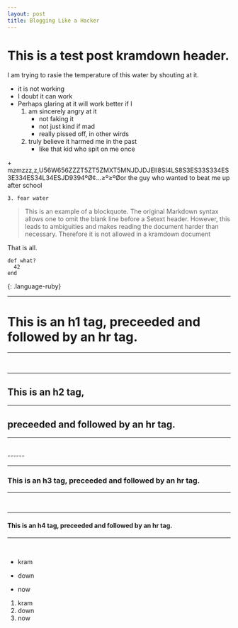 ```yaml
---
layout: post
title: Blogging Like a Hacker
---
```


This is a test post kramdown header.
================


I am trying to rasie the temperature of this water by shouting at it.

* it is not working
* I doubt it can work
* Perhaps glaring at it will work better if I
	1. am sincerely angry at it
		- not faking it
		- not just kind if mad
		- really pissed off, in other wirds
	2. truly believe it harmed me in the past
		+ like that kid who spit on me once
<!--
	
-->		+             mzmzzz,z,U56W656ZZZT5ZT5ZMXT5MNJDJDJEII8SI4LS8S3ES33S334ES3E334ES34L34ESJD9394ºØ¢…≥º≥ºØor the guy who wanted to beat me up after school
	3. fear water

> This is an example of a blockquote. The original Markdown syntax allows one to omit the blank line before a Setext header. However, this leads to ambiguities and makes reading the document harder than necessary. Therefore it is not allowed in a kramdown document


That is all.

~~~
def what?
  42
end
~~~
{: .language-ruby}


<hr><h1>This is an h1 tag, preceeded and followed by an hr tag.</h1><hr><br>
<hr><h2>This is an h2 tag,</h2><hr><h2> preceeded and followed by an hr tag.</h2><hr><br>
------

<hr><h3>This is an h3 tag, preceeded and followed by an hr tag.</h3><hr><br>
<hr><h4>This is an h4 tag, preceeded and followed by an hr tag.</h4><hr><br>

* kram
+ down
- now

1. kram
2. down
3. now